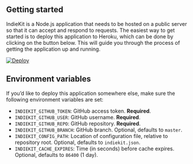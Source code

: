 ## Getting started

IndieKit is a Node.js application that needs to be hosted on a public server so that it can accept and respond to requests. The easiest way to get started is to deploy this application to Heroku, which can be done by clicking on the button below. This will guide you through the process of getting the application up and running.

[![Deploy](https://www.herokucdn.com/deploy/button.svg)](https://heroku.com/deploy?template=https://github.com/paulrobertlloyd/indiekit)

## Environment variables

If you’d like to deploy this application somewhere else, make sure the following environment variables are set:

* `INDIEKIT_GITHUB_TOKEN`: GitHub access token. **Required**.
* `INDIEKIT_GITHUB_USER`: GitHub username. **Required**.
* `INDIEKIT_GITHUB_REPO`: GitHub repository. **Required**.
* `INDIEKIT_GITHUB_BRANCH`: GitHub branch. Optional, defaults to `master`.
* `INDIEKIT_CONFIG_PATH`: Location of configuration file, relative to repository root. Optional, defaults to `indiekit.json`.
* `INDIEKIT_CACHE_EXPIRES`: Time (in seconds) before cache expires. Optional, defaults to `86400` (1 day).
